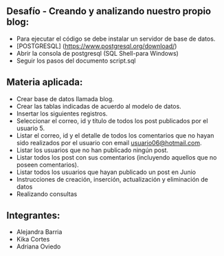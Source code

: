 ## Desafío - Creando y analizando nuestro propio blog:
- Para ejecutar el código se debe instalar un servidor de base de datos.
- [POSTGRESQL] (https://www.postgresql.org/download/)
- Abrir la consola de postgresql (SQL Shell-para Windows)
- Seguir los pasos del documento script.sql
## Materia aplicada:
- Crear base de datos llamada blog.
- Crear las tablas indicadas de acuerdo al modelo de datos.
- Insertar los siguientes registros.
- Seleccionar el correo, id y título de todos los post publicados por el usuario 5.
- Listar el correo, id y el detalle de todos los comentarios que no hayan sido realizados por el usuario con email usuario06@hotmail.com.
- Listar los usuarios que no han publicado ningún post.
- Listar todos los post con sus comentarios (incluyendo aquellos que no poseen comentarios).
- Listar todos los usuarios que hayan publicado un post en Junio
- Instrucciones de creación, inserción, actualización y eliminación de datos
- Realizando consultas
## Integrantes:
- Alejandra Barria
- Kika Cortes
- Adriana Oviedo
